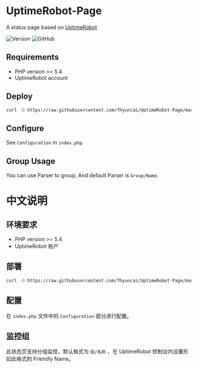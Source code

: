 # UptimeRobot-Page

A status page based on [UptimeRobot](https://uptimerobot.com)

![Version](https://img.shields.io/badge/Verison-1.4-blue?style=flat-square)
![GitHub](https://img.shields.io/github/license/fhyuncai/UptimeRobot-Page?style=flat-square)

## Requirements

* PHP version >= 5.4
* UptimeRobot account

## Deploy

```bash
curl -O https://raw.githubusercontent.com/fhyuncai/UptimeRobot-Page/master/index.php
```

## Configure

See `Configuration` in `index.php`.

## Group Usage

You can use Parser to group, And default Parser is `Group/Name`.

# 中文说明

## 环境要求

* PHP version >= 5.4
* UptimeRobot 账户

## 部署

```bash
curl -O https://raw.githubusercontent.com/fhyuncai/UptimeRobot-Page/master/index.php
```

## 配置

在 `index.php` 文件中的 `Configuration` 部分进行配置。

## 监控组

此状态页支持分组监控，默认格式为 `组/名称` ，在 UptimeRobot 控制台内设置形如此格式的 Friendly Name。
